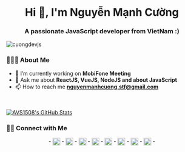 <h1 align="center">Hi 👋, I'm Nguyễn Mạnh Cường</h1>
<h3 align="center">A passionate JavaScript developer from VietNam :)</h3>
<p align="left"> <img src="https://komarev.com/ghpvc/?username=cuongdevjs" alt="cuongdevjs" /> </p>

<h3> 👨🏻‍💻 About Me </h3>

- 🔭 I’m currently working on **MobiFone Meeting**
- 💬 Ask me about **ReactJS, VueJS, NodeJS and about JavaScript**
- 📫 How to reach me **nguyenmanhcuong.stf@gmail.com**

<br/>


[![AVS1508's GitHub Stats](https://github-readme-stats.vercel.app/api?username=cuongdevjs&show_icons=true)](https://github.com/cuongdevjs)

<h3> 🤝🏻 Connect with Me </h3>

<p align="center">
- <a href="https://codepen.io/cuongjorkee" target="blank"><img align="center" src="https://cdn.jsdelivr.net/npm/simple-icons@3.0.1/icons/codepen.svg" alt="cuongjorkee" height="20" width="20" /></a>
- <a href="https://dev.to/cuongdev98" target="blank"><img align="center" src="https://cdn.jsdelivr.net/npm/simple-icons@3.0.1/icons/dev-dot-to.svg" alt="cuongdev98" height="20" width="20" /></a>
- <a href="https://twitter.com/cuongstf" target="blank"><img align="center" src="https://cdn.jsdelivr.net/npm/simple-icons@3.0.1/icons/twitter.svg" alt="cuongstf" height="20" width="20" /></a>
- <a href="https://linkedin.com/in//in/cuongcoder/" target="blank"><img align="center" src="https://cdn.jsdelivr.net/npm/simple-icons@3.0.1/icons/linkedin.svg" alt="/in/cuongcoder/" height="20" width="20" /></a>
- <a href="https://stackoverflow.com/users/7297765/cường-mạnh-nguyễn" target="blank"><img align="center" src="https://cdn.jsdelivr.net/npm/simple-icons@3.0.1/icons/stackoverflow.svg" alt="users/7297765/cường-mạnh-nguyễn" height="20" width="20" /></a>
- <a href="https://codesandbox.com/cuongdevjs" target="blank"><img align="center" src="https://cdn.jsdelivr.net/npm/simple-icons@3.0.1/icons/codesandbox.svg" alt="cuongdevjs" height="20" width="20" /></a>
- <a href="https://fb.com/nguyenmanhcuong.stf" target="blank"><img align="center" src="https://cdn.jsdelivr.net/npm/simple-icons@3.0.1/icons/facebook.svg" alt="nguyenmanhcuong.stf" height="20" width="20" /></a>
- <a href="https://instagram.com/cuong_dev" target="blank"><img align="center" src="https://cdn.jsdelivr.net/npm/simple-icons@3.0.1/icons/instagram.svg" alt="cuong_dev" height="20" width="20" /></a>
- 
</p>
